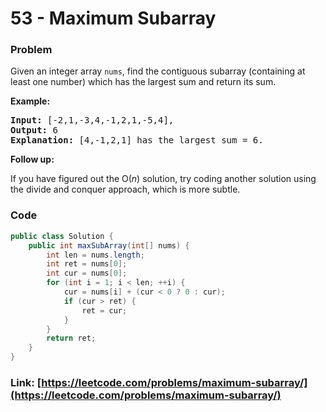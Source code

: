 # 53 - Maximum Subarray

### Problem
<p>Given an integer array <code>nums</code>, find the contiguous subarray&nbsp;(containing at least one number) which has the largest sum and return its sum.</p>

<p><strong>Example:</strong></p>

<pre>
<strong>Input:</strong> [-2,1,-3,4,-1,2,1,-5,4],
<strong>Output:</strong> 6
<strong>Explanation:</strong>&nbsp;[4,-1,2,1] has the largest sum = 6.
</pre>

<p><strong>Follow up:</strong></p>

<p>If you have figured out the O(<em>n</em>) solution, try coding another solution using the divide and conquer approach, which is more subtle.</p>


### Code
```java
public class Solution {
    public int maxSubArray(int[] nums) {
        int len = nums.length;
        int ret = nums[0];
        int cur = nums[0];
        for (int i = 1; i < len; ++i) {
            cur = nums[i] + (cur < 0 ? 0 : cur);
            if (cur > ret) {
                ret = cur;
            }
        }
        return ret;
    }
}
```
### Link: [https://leetcode.com/problems/maximum-subarray/](https://leetcode.com/problems/maximum-subarray/)
